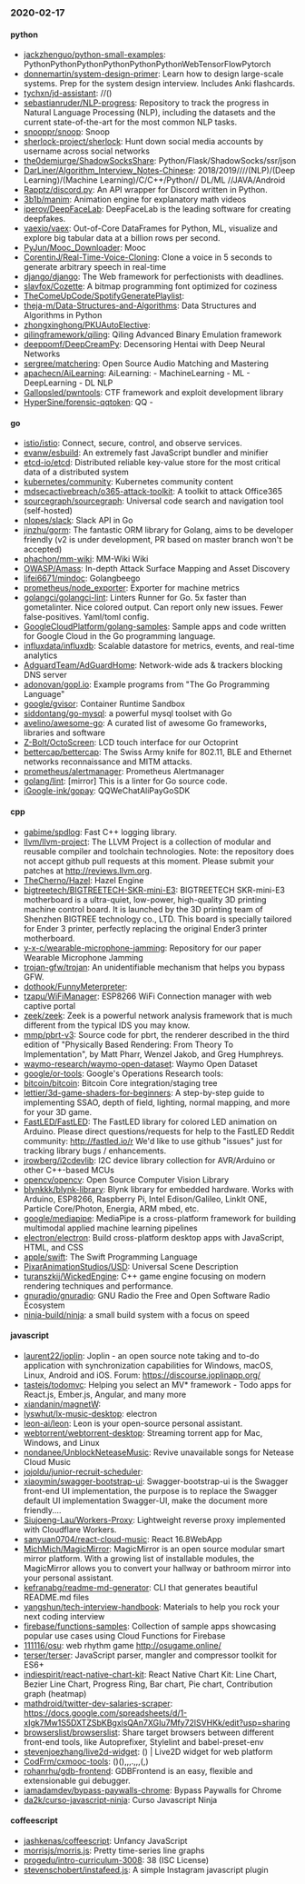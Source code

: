### 2020-02-17

#### python
* [jackzhenguo/python-small-examples](https://github.com/jackzhenguo/python-small-examples): PythonPythonPythonPythonPythonPythonWebTensorFlowPytorch
* [donnemartin/system-design-primer](https://github.com/donnemartin/system-design-primer): Learn how to design large-scale systems. Prep for the system design interview. Includes Anki flashcards.
* [tychxn/jd-assistant](https://github.com/tychxn/jd-assistant): //()
* [sebastianruder/NLP-progress](https://github.com/sebastianruder/NLP-progress): Repository to track the progress in Natural Language Processing (NLP), including the datasets and the current state-of-the-art for the most common NLP tasks.
* [snooppr/snoop](https://github.com/snooppr/snoop): Snoop       
* [sherlock-project/sherlock](https://github.com/sherlock-project/sherlock):  Hunt down social media accounts by username across social networks
* [the0demiurge/ShadowSocksShare](https://github.com/the0demiurge/ShadowSocksShare): Python/Flask/ShadowSocks/ssr/json 
* [DarLiner/Algorithm_Interview_Notes-Chinese](https://github.com/DarLiner/Algorithm_Interview_Notes-Chinese): 2018/2019////(NLP)/(Deep Learning)/(Machine Learning)/C/C++/Python//  DL/ML  //JAVA/Android
* [Rapptz/discord.py](https://github.com/Rapptz/discord.py): An API wrapper for Discord written in Python.
* [3b1b/manim](https://github.com/3b1b/manim): Animation engine for explanatory math videos
* [iperov/DeepFaceLab](https://github.com/iperov/DeepFaceLab): DeepFaceLab is the leading software for creating deepfakes.
* [vaexio/vaex](https://github.com/vaexio/vaex): Out-of-Core DataFrames for Python, ML, visualize and explore big tabular data at a billion rows per second.
* [PyJun/Mooc_Downloader](https://github.com/PyJun/Mooc_Downloader): Mooc
* [CorentinJ/Real-Time-Voice-Cloning](https://github.com/CorentinJ/Real-Time-Voice-Cloning): Clone a voice in 5 seconds to generate arbitrary speech in real-time
* [django/django](https://github.com/django/django): The Web framework for perfectionists with deadlines.
* [slavfox/Cozette](https://github.com/slavfox/Cozette): A bitmap programming font optimized for coziness 
* [TheComeUpCode/SpotifyGeneratePlaylist](https://github.com/TheComeUpCode/SpotifyGeneratePlaylist): 
* [theja-m/Data-Structures-and-Algorithms](https://github.com/theja-m/Data-Structures-and-Algorithms): Data Structures and Algorithms in Python
* [zhongxinghong/PKUAutoElective](https://github.com/zhongxinghong/PKUAutoElective): 
* [qilingframework/qiling](https://github.com/qilingframework/qiling): Qiling Advanced Binary Emulation framework
* [deeppomf/DeepCreamPy](https://github.com/deeppomf/DeepCreamPy): Decensoring Hentai with Deep Neural Networks
* [sergree/matchering](https://github.com/sergree/matchering):  Open Source Audio Matching and Mastering
* [apachecn/AiLearning](https://github.com/apachecn/AiLearning): AiLearning:  - MachineLearning - ML - DeepLearning - DL NLP
* [Gallopsled/pwntools](https://github.com/Gallopsled/pwntools): CTF framework and exploit development library
* [HyperSine/forensic-qqtoken](https://github.com/HyperSine/forensic-qqtoken): QQ - 

#### go
* [istio/istio](https://github.com/istio/istio): Connect, secure, control, and observe services.
* [evanw/esbuild](https://github.com/evanw/esbuild): An extremely fast JavaScript bundler and minifier
* [etcd-io/etcd](https://github.com/etcd-io/etcd): Distributed reliable key-value store for the most critical data of a distributed system
* [kubernetes/community](https://github.com/kubernetes/community): Kubernetes community content
* [mdsecactivebreach/o365-attack-toolkit](https://github.com/mdsecactivebreach/o365-attack-toolkit): A toolkit to attack Office365
* [sourcegraph/sourcegraph](https://github.com/sourcegraph/sourcegraph): Universal code search and navigation tool (self-hosted)
* [nlopes/slack](https://github.com/nlopes/slack): Slack API in Go
* [jinzhu/gorm](https://github.com/jinzhu/gorm): The fantastic ORM library for Golang, aims to be developer friendly (v2 is under development, PR based on master branch won't be accepted)
* [phachon/mm-wiki](https://github.com/phachon/mm-wiki): MM-Wiki  Wiki 
* [OWASP/Amass](https://github.com/OWASP/Amass): In-depth Attack Surface Mapping and Asset Discovery
* [lifei6671/mindoc](https://github.com/lifei6671/mindoc): Golangbeego
* [prometheus/node_exporter](https://github.com/prometheus/node_exporter): Exporter for machine metrics
* [golangci/golangci-lint](https://github.com/golangci/golangci-lint): Linters Runner for Go. 5x faster than gometalinter. Nice colored output. Can report only new issues. Fewer false-positives. Yaml/toml config.
* [GoogleCloudPlatform/golang-samples](https://github.com/GoogleCloudPlatform/golang-samples): Sample apps and code written for Google Cloud in the Go programming language.
* [influxdata/influxdb](https://github.com/influxdata/influxdb): Scalable datastore for metrics, events, and real-time analytics
* [AdguardTeam/AdGuardHome](https://github.com/AdguardTeam/AdGuardHome): Network-wide ads & trackers blocking DNS server
* [adonovan/gopl.io](https://github.com/adonovan/gopl.io): Example programs from "The Go Programming Language"
* [google/gvisor](https://github.com/google/gvisor): Container Runtime Sandbox
* [siddontang/go-mysql](https://github.com/siddontang/go-mysql): a powerful mysql toolset with Go
* [avelino/awesome-go](https://github.com/avelino/awesome-go): A curated list of awesome Go frameworks, libraries and software
* [Z-Bolt/OctoScreen](https://github.com/Z-Bolt/OctoScreen): LCD touch interface for our Octoprint
* [bettercap/bettercap](https://github.com/bettercap/bettercap): The Swiss Army knife for 802.11, BLE and Ethernet networks reconnaissance and MITM attacks.
* [prometheus/alertmanager](https://github.com/prometheus/alertmanager): Prometheus Alertmanager
* [golang/lint](https://github.com/golang/lint): [mirror] This is a linter for Go source code.
* [iGoogle-ink/gopay](https://github.com/iGoogle-ink/gopay): QQWeChatAliPayGoSDK

#### cpp
* [gabime/spdlog](https://github.com/gabime/spdlog): Fast C++ logging library.
* [llvm/llvm-project](https://github.com/llvm/llvm-project): The LLVM Project is a collection of modular and reusable compiler and toolchain technologies. Note: the repository does not accept github pull requests at this moment. Please submit your patches at http://reviews.llvm.org.
* [TheCherno/Hazel](https://github.com/TheCherno/Hazel): Hazel Engine
* [bigtreetech/BIGTREETECH-SKR-mini-E3](https://github.com/bigtreetech/BIGTREETECH-SKR-mini-E3): BIGTREETECH SKR-mini-E3 motherboard is a ultra-quiet, low-power, high-quality 3D printing machine control board. It is launched by the 3D printing team of Shenzhen BIGTREE technology co., LTD. This board is specially tailored for Ender 3 printer, perfectly replacing the original Ender3 printer motherboard.
* [y-x-c/wearable-microphone-jamming](https://github.com/y-x-c/wearable-microphone-jamming): Repository for our paper Wearable Microphone Jamming
* [trojan-gfw/trojan](https://github.com/trojan-gfw/trojan): An unidentifiable mechanism that helps you bypass GFW.
* [dothook/FunnyMeterpreter](https://github.com/dothook/FunnyMeterpreter): 
* [tzapu/WiFiManager](https://github.com/tzapu/WiFiManager): ESP8266 WiFi Connection manager with web captive portal
* [zeek/zeek](https://github.com/zeek/zeek): Zeek is a powerful network analysis framework that is much different from the typical IDS you may know.
* [mmp/pbrt-v3](https://github.com/mmp/pbrt-v3): Source code for pbrt, the renderer described in the third edition of "Physically Based Rendering: From Theory To Implementation", by Matt Pharr, Wenzel Jakob, and Greg Humphreys.
* [waymo-research/waymo-open-dataset](https://github.com/waymo-research/waymo-open-dataset): Waymo Open Dataset
* [google/or-tools](https://github.com/google/or-tools): Google's Operations Research tools:
* [bitcoin/bitcoin](https://github.com/bitcoin/bitcoin): Bitcoin Core integration/staging tree
* [lettier/3d-game-shaders-for-beginners](https://github.com/lettier/3d-game-shaders-for-beginners):  A step-by-step guide to implementing SSAO, depth of field, lighting, normal mapping, and more for your 3D game.
* [FastLED/FastLED](https://github.com/FastLED/FastLED): The FastLED library for colored LED animation on Arduino. Please direct questions/requests for help to the FastLED Reddit community: http://fastled.io/r We'd like to use github "issues" just for tracking library bugs / enhancements.
* [jrowberg/i2cdevlib](https://github.com/jrowberg/i2cdevlib): I2C device library collection for AVR/Arduino or other C++-based MCUs
* [opencv/opencv](https://github.com/opencv/opencv): Open Source Computer Vision Library
* [blynkkk/blynk-library](https://github.com/blynkkk/blynk-library): Blynk library for embedded hardware. Works with Arduino, ESP8266, Raspberry Pi, Intel Edison/Galileo, LinkIt ONE, Particle Core/Photon, Energia, ARM mbed, etc.
* [google/mediapipe](https://github.com/google/mediapipe): MediaPipe is a cross-platform framework for building multimodal applied machine learning pipelines
* [electron/electron](https://github.com/electron/electron): Build cross-platform desktop apps with JavaScript, HTML, and CSS
* [apple/swift](https://github.com/apple/swift): The Swift Programming Language
* [PixarAnimationStudios/USD](https://github.com/PixarAnimationStudios/USD): Universal Scene Description
* [turanszkij/WickedEngine](https://github.com/turanszkij/WickedEngine): C++ game engine focusing on modern rendering techniques and performance.
* [gnuradio/gnuradio](https://github.com/gnuradio/gnuradio): GNU Radio  the Free and Open Software Radio Ecosystem
* [ninja-build/ninja](https://github.com/ninja-build/ninja): a small build system with a focus on speed

#### javascript
* [laurent22/joplin](https://github.com/laurent22/joplin): Joplin - an open source note taking and to-do application with synchronization capabilities for Windows, macOS, Linux, Android and iOS. Forum: https://discourse.joplinapp.org/
* [tastejs/todomvc](https://github.com/tastejs/todomvc): Helping you select an MV* framework - Todo apps for React.js, Ember.js, Angular, and many more
* [xiandanin/magnetW](https://github.com/xiandanin/magnetW): 
* [lyswhut/lx-music-desktop](https://github.com/lyswhut/lx-music-desktop):  electron 
* [leon-ai/leon](https://github.com/leon-ai/leon):  Leon is your open-source personal assistant.
* [webtorrent/webtorrent-desktop](https://github.com/webtorrent/webtorrent-desktop):  Streaming torrent app for Mac, Windows, and Linux
* [nondanee/UnblockNeteaseMusic](https://github.com/nondanee/UnblockNeteaseMusic): Revive unavailable songs for Netease Cloud Music
* [jojoldu/junior-recruit-scheduler](https://github.com/jojoldu/junior-recruit-scheduler):    
* [xiaoymin/swagger-bootstrap-ui](https://github.com/xiaoymin/swagger-bootstrap-ui): Swagger-bootstrap-ui is the Swagger front-end UI implementation, the purpose is to replace the Swagger default UI implementation Swagger-UI, make the document more friendly....
* [Siujoeng-Lau/Workers-Proxy](https://github.com/Siujoeng-Lau/Workers-Proxy): Lightweight reverse proxy implemented with Cloudflare Workers.
* [sanyuan0704/react-cloud-music](https://github.com/sanyuan0704/react-cloud-music): React 16.8WebApp
* [MichMich/MagicMirror](https://github.com/MichMich/MagicMirror): MagicMirror is an open source modular smart mirror platform. With a growing list of installable modules, the MagicMirror allows you to convert your hallway or bathroom mirror into your personal assistant.
* [kefranabg/readme-md-generator](https://github.com/kefranabg/readme-md-generator):  CLI that generates beautiful README.md files
* [yangshun/tech-interview-handbook](https://github.com/yangshun/tech-interview-handbook):  Materials to help you rock your next coding interview
* [firebase/functions-samples](https://github.com/firebase/functions-samples): Collection of sample apps showcasing popular use cases using Cloud Functions for Firebase
* [111116/osu](https://github.com/111116/osu): web rhythm game http://osugame.online/
* [terser/terser](https://github.com/terser/terser):  JavaScript parser, mangler and compressor toolkit for ES6+
* [indiespirit/react-native-chart-kit](https://github.com/indiespirit/react-native-chart-kit): React Native Chart Kit: Line Chart, Bezier Line Chart, Progress Ring, Bar chart, Pie chart, Contribution graph (heatmap)
* [mathdroid/twitter-dev-salaries-scraper](https://github.com/mathdroid/twitter-dev-salaries-scraper): https://docs.google.com/spreadsheets/d/1-xIgk7Mw1S5DXTZSbKBgxlsQAn7XGIu7Mfy72lSVHKk/edit?usp=sharing
* [browserslist/browserslist](https://github.com/browserslist/browserslist):  Share target browsers between different front-end tools, like Autoprefixer, Stylelint and babel-preset-env
* [stevenjoezhang/live2d-widget](https://github.com/stevenjoezhang/live2d-widget):  () | Live2D widget for web platform
* [CodFrm/cxmooc-tools](https://github.com/CodFrm/cxmooc-tools): ()(),,,.,,,(,)
* [rohanrhu/gdb-frontend](https://github.com/rohanrhu/gdb-frontend):  GDBFrontend is an easy, flexible and extensionable gui debugger.
* [iamadamdev/bypass-paywalls-chrome](https://github.com/iamadamdev/bypass-paywalls-chrome): Bypass Paywalls for Chrome
* [da2k/curso-javascript-ninja](https://github.com/da2k/curso-javascript-ninja): Curso Javascript Ninja

#### coffeescript
* [jashkenas/coffeescript](https://github.com/jashkenas/coffeescript): Unfancy JavaScript
* [morrisjs/morris.js](https://github.com/morrisjs/morris.js): Pretty time-series line graphs
* [progedu/intro-curriculum-3008](https://github.com/progedu/intro-curriculum-3008): 38 (ISC License)
* [stevenschobert/instafeed.js](https://github.com/stevenschobert/instafeed.js): A simple Instagram javascript plugin
